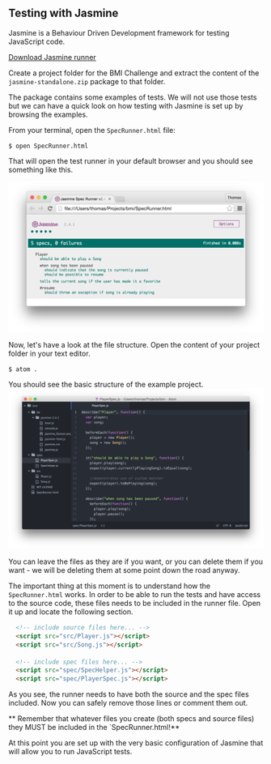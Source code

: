 ## Testing with Jasmine

Jasmine is a Behaviour Driven Development framework for testing JavaScript code. 

[Download Jasmine runner](https://github.com/jasmine/jasmine/releases)

Create a project folder for the BMI Challenge and extract the content of the `jasmine-standalone.zip` package to that folder.

The package contains some examples of tests. We will not use those tests but we can have a quick look on how testing with Jasmine is set up by browsing the examples.

From your terminal, open the `SpecRunner.html` file:

```shell
$ open SpecRunner.html
```

That will open the test runner in your default browser and you should see something like this. 

![Default tests fron the `jasmine_standalone` package](../images/jasmine_runner_1.png)

Now, let's have a look at the file structure. Open the content of your project folder in your text editor.

```shell
$ atom .
``` 
You should see the basic structure of the example project.
![](../images/jasmine_standalone_examples.png)

You can leave the files as they are if you want, or you can delete them if you want - we will be deleting them at some point down the road anyway.

The important thing at this moment is to understand how the `SpecRunner.html` works. In order to be able to run the tests and have access to the source code, these files needs to be included in the runner file. Open it up and locate the following section.

```html
  <!-- include source files here... -->
  <script src="src/Player.js"></script>
  <script src="src/Song.js"></script>

  <!-- include spec files here... -->
  <script src="spec/SpecHelper.js"></script>
  <script src="spec/PlayerSpec.js"></script>

```

As you see, the runner needs to have both the source and the spec files included. Now you can safely remove those lines or comment them out. 

** Remember that whatever files you create (both specs and source files) they MUST be included in the `SpecRunner.html!**

At this point you are set up with the very basic configuration of Jasmine that will allow you to run JavaScript tests.




